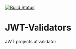 [![Build Status](https://travis-ci.org/arthurgon/Security.svg?branch=master)](https://travis-ci.org/arthurgon/Security)
# JWT-Validators
JWT projects at validator
